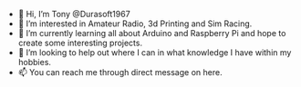 - 👋 Hi, I’m Tony @Durasoft1967
- 👀 I’m interested in Amateur Radio, 3d Printing and Sim Racing.
- 🌱 I’m currently learning all about Arduino and Raspberry Pi and hope to create some interesting projects.
- 💞️ I’m looking to help out where I can in what knowledge I have within my hobbies.
- 📫 You can reach me through direct message on here.

<!---
Durasoft1967/Durasoft1967 is a ✨ special ✨ repository because its `README.md` (this file) appears on your GitHub profile.
You can click the Preview link to take a look at your changes.
--->
